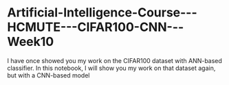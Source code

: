 # Artificial-Intelligence-Course---HCMUTE---CIFAR100-CNN---Week10
I have once showed you my work on the CIFAR100 dataset with ANN-based classifier. In this notebook, I will show you my work on that dataset again, but with a CNN-based model
